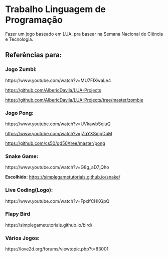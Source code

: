 <h1>Trabalho Linguagem de Programação</h1>
Fazer um jogo baseado em LUA, pra basear na Semana Nacional de Ciência e Tecnologia.


<h2>Referências para:</h2>
<h3>Jogo Zumbi:</h3>
https://www.youtube.com/watch?v=MU7FIXwaLe4

https://github.com/AlbericDavila/LUA-Projects 

https://github.com/AlbericDavila/LUA-Projects/tree/master/zombie


<h3>Jogo Pong:</h3>
https://www.youtube.com/watch?v=UVkawbSqiuQ

https://www.youtube.com/watch?v=jZqYXSmgDuM

https://github.com/cs50/gd50/tree/master/pong

<h3>Snake Game:</h3>
https://www.youtube.com/watch?v=G8g_aD7_Qho

<b>Escolhido:</b> https://simplegametutorials.github.io/snake/

<h3>Live Coding(Logo):</h3>
https://www.youtube.com/watch?v=FpxIfCHKGpQ

<h3>Flapy Bird</h3>
https://simplegametutorials.github.io/bird/

<h3>Vários Jogos:</h3>
https://love2d.org/forums/viewtopic.php?t=83001

